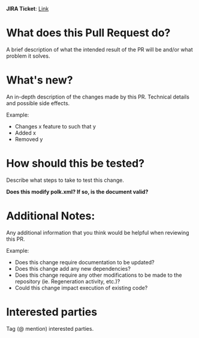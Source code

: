 **JIRA Ticket**: [Link](link)

# What does this Pull Request do?

A brief description of what the intended result of the PR will be and/or what problem it solves.

# What's new?
An in-depth description of the changes made by this PR. Technical details and possible side effects.

Example:
* Changes x feature to such that y
* Added x
* Removed y

# How should this be tested?

Describe what steps to take to test this change. 

**Does this modify polk.xml? If so, is the document valid?**

# Additional Notes:
Any additional information that you think would be helpful when reviewing this PR.

Example:
* Does this change require documentation to be updated? 
* Does this change add any new dependencies? 
* Does this change require any other modifications to be made to the repository (ie. Regeneration activity, etc.)? 
* Could this change impact execution of existing code?

# Interested parties
Tag (@ mention) interested parties.

